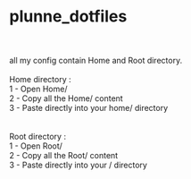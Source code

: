 # plunne_dotfiles<br />
<br />
<br />
all my config contain Home and Root directory.<br />
<br />
Home directory :<br />
1 - Open Home/<br />
2 - Copy all the Home/ content<br />
3 - Paste directly into your home/<user> directory<br />
<br />
<br />
Root directory :<br />
1 - Open Root/<br />
2 - Copy all the Root/ content<br />
3 - Paste directly into your / directory
